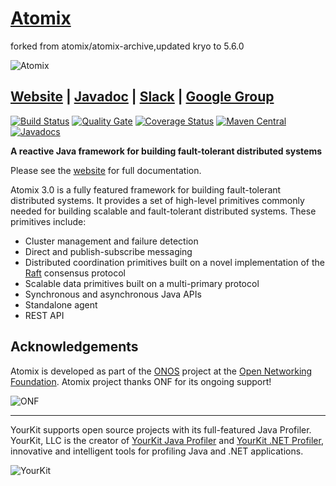 # [Atomix][Website]

forked from atomix/atomix-archive,updated kryo to 5.6.0



![Atomix](http://atomix.io/assets/img/logos/atomix-medium.png)

## [Website][Website] | [Javadoc][Javadoc] | [Slack][Slack] | [Google Group][Google Group]

[![Build Status](https://travis-ci.org/atomix/atomix.svg?branch=master)](https://travis-ci.org/atomix/atomix)
[![Quality Gate](https://sonarcloud.io/api/project_badges/measure?project=io.atomix%3Aatomix-parent&metric=alert_status)](https://sonarcloud.io/dashboard?id=io.atomix%3Aatomix-parent)
[![Coverage Status](https://coveralls.io/repos/github/atomix/atomix/badge.svg?branch=master)](https://coveralls.io/github/atomix/atomix?branch=master)
[![Maven Central](https://maven-badges.herokuapp.com/maven-central/io.atomix/atomix/badge.svg?cache=foo)](https://maven-badges.herokuapp.com/maven-central/io.atomix/atomix)
[![Javadocs](http://www.javadoc.io/badge/io.atomix/atomix.svg)](https://atomix.io/docs/latest/api/)

**A reactive Java framework for building fault-tolerant distributed systems**

Please see the [website][Website] for full documentation.

Atomix 3.0 is a fully featured framework for building fault-tolerant distributed systems. It provides a set of high-level primitives commonly needed for building scalable and fault-tolerant distributed systems. These primitives include:
* Cluster management and failure detection
* Direct and publish-subscribe messaging
* Distributed coordination primitives built on a novel implementation of the [Raft][Raft] consensus protocol
* Scalable data primitives built on a multi-primary protocol
* Synchronous and asynchronous Java APIs
* Standalone agent
* REST API

## Acknowledgements

Atomix is developed as part of the [ONOS][ONOS] project at the [Open Networking Foundation][ONF]. Atomix project thanks ONF for its ongoing support!

![ONF](https://3vf60mmveq1g8vzn48q2o71a-wpengine.netdna-ssl.com/wp-content/uploads/2017/06/onf-logo.jpg)

----

YourKit supports open source projects with its full-featured Java Profiler.
YourKit, LLC is the creator of [YourKit Java Profiler](https://www.yourkit.com/java/profiler/)
and [YourKit .NET Profiler](https://www.yourkit.com/.net/profiler/),
innovative and intelligent tools for profiling Java and .NET applications.

![YourKit](https://www.yourkit.com/images/yklogo.png)

[Website]: https://atomix.io
[Slack]: https://join.slack.com/t/atomixio/shared_invite/enQtNDgzNjA5MjMyMDUxLTVmMThjZDcxZDE3ZmU4ZGYwZTc2MGJiYjVjMjFkOWMyNmVjYTc5YjExYTZiOWFjODlkYmE2MjNjYzZhNjU2MjY
[Google Group]: https://groups.google.com/forum/#!forum/atomixio
[Javadoc]: http://atomix.io/docs/latest/api/
[Raft]: https://raft.github.io/
[ONF]: https://www.opennetworking.org/
[ONOS]: http://onosproject.org/
[kryo]: https://github.com/EsotericSoftware/kryo
